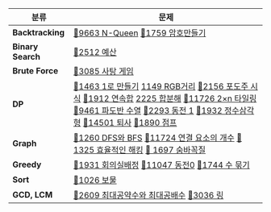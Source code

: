 
| 분류                             | 문제                                                         |
| -------------------------------- | ------------------------------------------------------------ |
| **Backtracking**                   | [🥇9663 N-Queen](https://www.acmicpc.net/problem/9663)  [🥇1759 암호만들기](https://www.acmicpc.net/problem/1759) |
| **Binary Search**                 | [🥈2512 예산](https://www.acmicpc.net/problem/2512) |
| **Brute Force**                        | [🥈3085 사탕 게임](https://www.acmicpc.net/problem/3085) |
| **DP**                           | [🥈1463 1로 만들기](https://www.acmicpc.net/problem/1463) [1149 RGB거리](https://www.acmicpc.net/problem/1149)  [🥈2156 포도주 시식](https://www.acmicpc.net/problem/2156) [🥈1912 연속합](https://www.acmicpc.net/problem/1912) [2225 합분해](https://www.acmicpc.net/problem/2225) [🥈11726 2×n 타일링](https://www.acmicpc.net/problem/11726) [🥈9461 파도반 수열](https://www.acmicpc.net/problem/9461) [🥇2293 동전 1](https://www.acmicpc.net/problem/2293) [🥈1932 정수삼각형](https://www.acmicpc.net/problem/1932) [🥈14501 퇴사](https://www.acmicpc.net/problem/14501) [🥈1890 점프](https://www.acmicpc.net/problem/1890) |
| **Graph**                          | [🥈1260 DFS와 BFS](https://www.acmicpc.net/problem/1260) [🥈11724 연결 요소의 개수](https://www.acmicpc.net/problem/11724) [🥈1325 효율적인 해킹]() [🥈 1697 숨바꼭질](https://www.acmicpc.net/problem/1697) |
| **Greedy**                            | [🥈1931 회의실배정](https://www.acmicpc.net/problem/1931) [🥈11047 동전0](https://www.acmicpc.net/problem/11047) [🥇1744 수 묶기](https://www.acmicpc.net/problem/1744)  |
| **Sort**                                | [🥈1026 보물](https://www.acmicpc.net/problem/1026) |
| **GCD, LCM**            | [🥉2609 최대공약수와 최대공배수](https://www.acmicpc.net/problem/2609) [🥈3036 링](https://www.acmicpc.net/problem/3036) |
